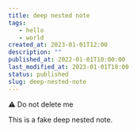 ```yaml
---
title: deep nested note
tags: 
   - hello
   - world
created_at: 2023-01-01T12:00
description: ""
published_at: 2022-01-01T10:00:00
last_modified_at: 2023-01-01T18:00
status: published
slug: deep-nested-note
---
```


⚠️ Do not delete me

This is a fake deep nested note.
